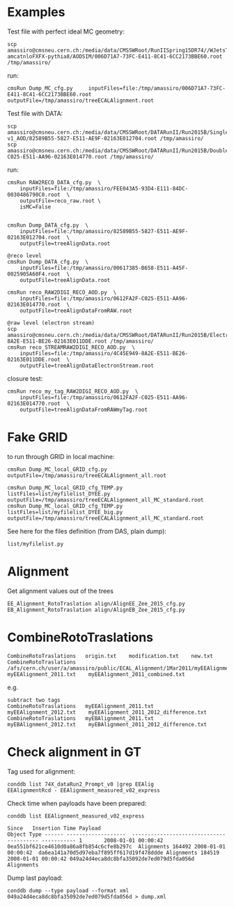 Examples
====

Test file with perfect ideal MC geometry:

    scp amassiro@cmsneu.cern.ch:/media/data/CMSSWRoot/RunIISpring15DR74//WJetsToLNu_TuneCUETP8M1_13TeV-amcatnloFXFX-pythia8/AODSIM/006D71A7-73FC-E411-8C41-6CC2173BBE60.root /tmp/amassiro/
    
run:

    cmsRun Dump_MC_cfg.py     inputFiles=file:/tmp/amassiro/006D71A7-73FC-E411-8C41-6CC2173BBE60.root    outputFile=/tmp/amassiro/treeECALAlignment.root

Test file with DATA:

    scp amassiro@cmsneu.cern.ch:/media/data/CMSSWRoot/DATARunII/Run2015B/SingleElectron/PromptReco-v1_AOD/82589B55-5827-E511-AE9F-02163E012704.root /tmp/amassiro/
    scp amassiro@cmsneu.cern.ch:/media/data/CMSSWRoot/DATARunII/Run2015B/DoubleEG/RAW/0612FA2F-C025-E511-AA96-02163E014770.root /tmp/amassiro/
    
run:
    
    cmsRun RAW2RECO_DATA_cfg.py  \
        inputFiles=file:/tmp/amassiro/FEE043A5-93D4-E111-84DC-0030486790C0.root  \
        outputFile=reco_raw.root \
        isMC=False


    cmsRun Dump_DATA_cfg.py  \
        inputFiles=file:/tmp/amassiro/82589B55-5827-E511-AE9F-02163E012704.root  \
        outputFile=treeAlignData.root

    @reco level
    cmsRun Dump_DATA_cfg.py  \
        inputFiles=file:/tmp/amassiro/00617385-B658-E511-A45F-0025905A60F4.root  \
        outputFile=treeAlignData.root

    cmsRun reco_RAW2DIGI_RECO_AOD.py  \
        inputFiles=file:/tmp/amassiro/0612FA2F-C025-E511-AA96-02163E014770.root  \
        outputFile=treeAlignDataFromRAW.root

    @raw level (electron stream)
    scp amassiro@cmsneu.cern.ch:/media/data/CMSSWRoot/DATARunII/Run2015B/ElectronStream/RAW/4C45E949-8A2E-E511-BE26-02163E011DDE.root /tmp/amassiro/
    cmsRun reco_STREAMRAW2DIGI_RECO_AOD.py  \
        inputFiles=file:/tmp/amassiro/4C45E949-8A2E-E511-BE26-02163E011DDE.root  \
        outputFile=treeAlignDataElectronStream.root
        
closure test:

    cmsRun reco_my_tag_RAW2DIGI_RECO_AOD.py  \
        inputFiles=file:/tmp/amassiro/0612FA2F-C025-E511-AA96-02163E014770.root  \
        outputFile=treeAlignDataFromRAWmyTag.root
        
    
Fake GRID
====

to run through GRID in local machine:

    cmsRun Dump_MC_local_GRID_cfg.py     outputFile=/tmp/amassiro/treeECALAlignment_all.root

    cmsRun Dump_MC_local_GRID_cfg_TEMP.py  listFiles=list/myfilelist_DYEE.py   outputFile=/tmp/amassiro/treeECALAlignment_all_MC_standard.root
    cmsRun Dump_MC_local_GRID_cfg_TEMP.py  listFiles=list/myfilelist_DYEE_big.py   outputFile=/tmp/amassiro/treeECALAlignment_all_MC_standard.root

    
See here for the files definition (from DAS, plain dump):

    list/myfilelist.py


    

Alignment
====

Get alignment values out of the trees

    EE_Alignment_RotoTraslation align/AlignEE_Zee_2015_cfg.py
    EB_Alignment_RotoTraslation align/AlignEB_Zee_2015_cfg.py
    


CombineRotoTraslations
====

    CombineRotoTraslations   origin.txt    modification.txt    new.txt
    CombineRotoTraslations   /afs/cern.ch/user/a/amassiro/public/ECAL_Alignment/1Mar2011/myEEAlignment_2010.txt   myEEAlignment_2011.txt    myEEAlignment_2011_combined.txt

e.g.

    subtract two tags
    CombineRotoTraslations   myEEAlignment_2011.txt   myEEAlignment_2012.txt    myEEAlignment_2011_2012_difference.txt
    CombineRotoTraslations   myEBAlignment_2011.txt   myEBAlignment_2012.txt    myEBAlignment_2011_2012_difference.txt



Check alignment in GT
====

Tag used for alignment:
    
    conddb list 74X_dataRun2_Prompt_v0 |grep EEAlig
    EEAlignmentRcd - EEAlignment_measured_v02_express

Check time when payloads have been prepared:

    conddb list EEAlignment_measured_v02_express

    Since   Insertion Time Payload                                   Object Type ------ -------------------  ---------------------------------------- ----------- 1       2008-01-01 00:00:42 0ea551bf621ce4610d0a86a8fb854c6cfe8b297c  Alignments 164492 2008-01-01 00:00:42  da6ea141a70d5d97eba7f895ff617d19f478ddde Alignments 184519  2008-01-01 00:00:42 049a24d4eca8dc8bfa35092de7ed079d5fda056d  Alignments

Dump last payload:

    conddb dump --type payload --format xml 049a24d4eca8dc8bfa35092de7ed079d5fda056d > dump.xml

    


    
    